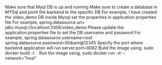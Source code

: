 Make sure that Myql DB is up and running
Make sure to create a database in MYSql and point the backend to the specific DB
For example,
I have created the video_demo DB inside Mysql
set the properties in application properties file
For example,
spring.datasource.url= jdbc:mysql://localhost:3306/video_demo
Please update the application.properties file to set the DB username and password
For example,
spring.datasource.username=root
spring.datasource.password=Shibam@12345
Specify the port where backend application will run
server.port=8082
Build the image using,
sudo docker build -t <Image Name> .
Run the image using,
sudo docker run -d --network="host" <Image Name>

